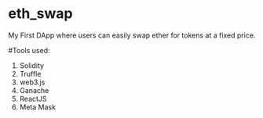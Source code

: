 # eth_swap

My First DApp where users can easily swap ether for tokens at a fixed price.

#Tools used:

1. Solidity
2. Truffle
3. web3.js
4. Ganache
5. ReactJS
6. Meta Mask
